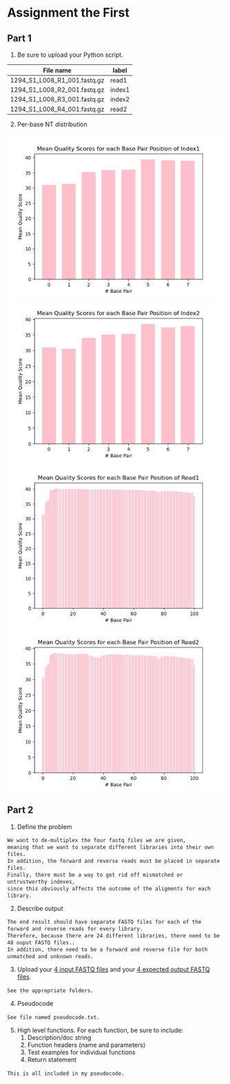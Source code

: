 # Assignment the First

## Part 1
1. Be sure to upload your Python script.

| File name | label |
|---|---|
| 1294_S1_L008_R1_001.fastq.gz | read1 |
| 1294_S1_L008_R2_001.fastq.gz | index1 |
| 1294_S1_L008_R3_001.fastq.gz | index2 |
| 1294_S1_L008_R4_001.fastq.gz | read2 |

2. Per-base NT distribution
   
![image](https://github.com/2020-bgmp/demultiplexing-nikkiszc/blob/master/plot_Index1.png) 
![image](https://github.com/2020-bgmp/demultiplexing-nikkiszc/blob/master/plot_Index2.png)
![image](https://github.com/2020-bgmp/demultiplexing-nikkiszc/blob/master/plot_Read1.png) 
![image](https://github.com/2020-bgmp/demultiplexing-nikkiszc/blob/master/plot_Read2.png)
    
## Part 2
1. Define the problem

```
We want to de-multiplex the four fastq files we are given, 
meaning that we want to separate different libraries into their own files.
In addition, the forward and reverse reads must be placed in separate files.
Finally, there must be a way to get rid off mismatched or untrustworthy indexes, 
since this obviously affects the outcome of the aligments for each library.
```

2. Describe output

```
The end result should have separate FASTQ files for each of the forward and reverse reads for every library.
Therefore, because there are 24 different libraries, there need to be 48 ouput FASTQ files..
In addition, there need to be a forward and reverse file for both unmatched and unknown reads.
```

3. Upload your [4 input FASTQ files](../TEST-input_FASTQ) and your [4 expected output FASTQ files](../TEST-output_FASTQ).

```See the appropriate folders.```

4. Pseudocode

```See file named pseudocode.txt.```

5. High level functions. For each function, be sure to include:
    1. Description/doc string
    2. Function headers (name and parameters)
    3. Test examples for individual functions
    4. Return statement
    
```This is all included in my pseudocode.```
